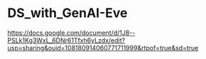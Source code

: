 # DS_with_GenAI-Eve
https://docs.google.com/document/d/1J8--PSLk1Kg3WxL_6DNr61Tfxh6yLzdx/edit?usp=sharing&ouid=108180914060771711999&rtpof=true&sd=true
